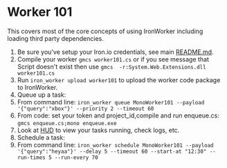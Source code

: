 # Worker 101

This covers most of the core concepts of using IronWorker including loading third party
dependencies.

1. Be sure you've setup your Iron.io credentials, see main [README.md](https://github.com/iron-io/iron_worker_examples).
1. Compile your worker `gmcs worker101.cs` or if you see message that Script doesn't exist then use `gmcs  -r:System.Web.Extensions.dll worker101.cs`
1. Run `iron_worker upload worker101` to upload the worker code package to IronWorker.
1. Queue up a task:
  1. From command line: `iron_worker queue MonoWorker101 --payload '{"query":"xbox"}' --priority 2 --timeout 60`
  1. From code: set your token and project_id,compile and run enqueue.cs: `gmcs enqueue.cs;mono enqueue.exe`
1. Look at [HUD](https://hud.iron.io) to view your tasks running, check logs, etc.
1. Schedule a task:
  1. From command line: `iron_worker schedule MonoWorker101 --payload '{"query":"heyaa"}' --delay 5 --timeout 60 --start-at "12:30" --run-times 5 --run-every 70`